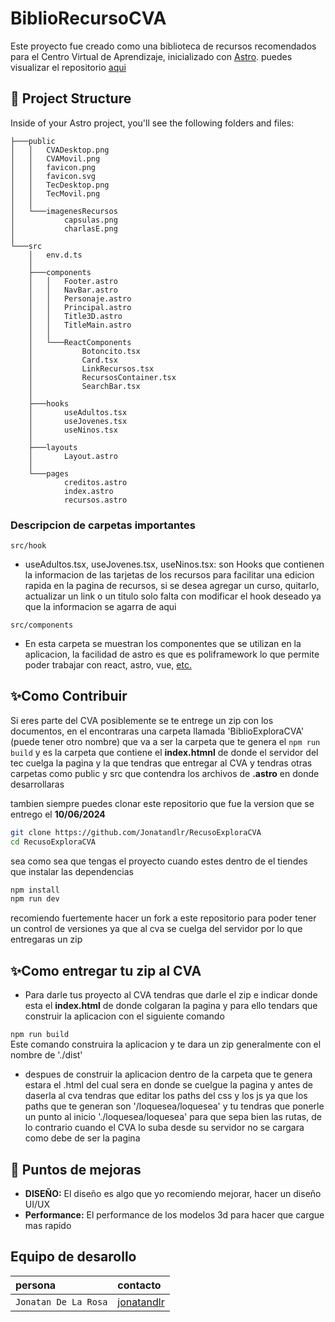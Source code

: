 # BiblioRecursoCVA

Este proyecto fue creado como una biblioteca de recursos recomendados para el Centro Virtual de Aprendizaje, inicializado con [Astro](https://astro.build/).
puedes visualizar el repositorio [aqui](https://github.com/Jonatandlr/RecusoExploraCVA)

## 🚀 Project Structure
Inside of your Astro project, you'll see the following folders and files:
```text
├───public
│   │   CVADesktop.png
│   │   CVAMovil.png
│   │   favicon.png
│   │   favicon.svg
│   │   TecDesktop.png
│   │   TecMovil.png
│   │
│   └───imagenesRecursos
│           capsulas.png
│           charlasE.png
│
└───src
    │   env.d.ts
    │
    ├───components
    │   │   Footer.astro
    │   │   NavBar.astro
    │   │   Personaje.astro
    │   │   Principal.astro
    │   │   Title3D.astro
    │   │   TitleMain.astro
    │   │
    │   └───ReactComponents
    │           Botoncito.tsx
    │           Card.tsx
    │           LinkRecursos.tsx
    │           RecursosContainer.tsx
    │           SearchBar.tsx
    │
    ├───hooks
    │       useAdultos.tsx
    │       useJovenes.tsx
    │       useNinos.tsx
    │
    ├───layouts
    │       Layout.astro
    │
    └───pages
            creditos.astro
            index.astro
            recursos.astro
```
### Descripcion de carpetas importantes 

`src/hook`
* useAdultos.tsx, useJovenes.tsx, useNinos.tsx: son Hooks que contienen la informacion de las tarjetas de los recursos para facilitar una edicion rapida en la pagina de recursos,
  si se desea agregar un curso, quitarlo, actualizar un link o un titulo solo falta con modificar el hook deseado ya que la informacion se agarra de aqui

`src/components`
* En esta carpeta se muestran los componentes que se utilizan en la aplicacion, la facilidad de astro es que es poliframework lo que permite poder trabajar con
  react, astro, vue, [etc.](https://docs.astro.build/en/guides/framework-components/)



## ✨Como Contribuir 
Si eres parte del CVA posiblemente se te entrege un zip con los documentos, en el encontraras una carpeta llamada 'BiblioExploraCVA' (puede tener otro nombre)  que va a ser la carpeta 
que te genera el `npm run build` y es la carpeta que contiene el **index.htmnl** de donde el servidor del tec cuelga la pagina y la que tendras que entregar al CVA 
y tendras otras carpetas como public y src que contendra los archivos de **.astro** en donde desarrollaras 

tambien siempre puedes clonar este repositorio que fue la version que se entrego el **10/06/2024**

``` sh
git clone https://github.com/Jonatandlr/RecusoExploraCVA
cd RecusoExploraCVA
```

sea como sea que tengas el proyecto cuando estes dentro de el tiendes que instalar las dependencias 
```sh
npm install
npm run dev
```


recomiendo fuertemente hacer un fork a este repositorio para poder tener un control de versiones ya que al cva se cuelga del servidor por lo que entregaras un zip 

## ✨Como entregar tu zip al CVA

* Para darle tus proyecto al CVA tendras que darle el zip e indicar donde esta el **index.html** de donde colgaran la pagina y para ello tendars que construir la aplicacion con el siguiente comando 

 `npm run build`   
Este comando construira la aplicacion y te dara un zip generalmente con el nombre de './dist'

* despues de construir la aplicacion dentro de la carpeta que te genera estara el .html del cual sera en donde se cuelgue la pagina y antes de daserla al cva tendras que editar los paths del css y los js
  ya que los paths que te generan son '/loquesea/loquesea' y tu tendras que ponerle un punto al inicio './loquesea/loquesea' para que sepa bien las rutas, de lo contrario cuando el CVA lo suba desde su servidor no se cargara como debe de ser la pagina

## 🙌 Puntos de mejoras 

* **DISEÑO:** El diseño es algo que yo recomiendo mejorar, hacer un diseño UI/UX
* **Performance:** El performance de los modelos 3d para hacer que cargue mas rapido


## Equipo de desarollo

| persona                   | contacto                                         |
| :------------------------ | :----------------------------------------------- |
| `Jonatan De La Rosa`      | [jonatandlr](https://jonatandlr.vercel.app/)     |



